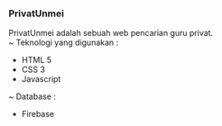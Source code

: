 ### PrivatUnmei

PrivatUnmei adalah sebuah web pencarian guru privat.  
~ Teknologi yang digunakan :

- HTML 5
- CSS 3
- Javascript

~ Database :

- Firebase
